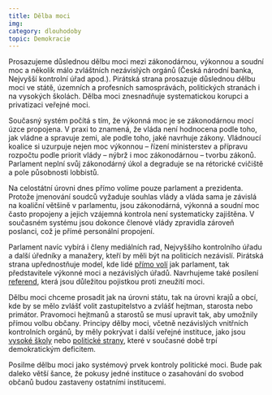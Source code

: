 ```yaml
---
title: Dělba moci
img:
category: dlouhodoby
topic: Demokracie
---
```


Prosazujeme důslednou dělbu moci mezi zákonodárnou, výkonnou a soudní moc a několik málo zvláštních nezávislých orgánů (Česká národní banka, Nejvyšší kontrolní úřad apod.). Pirátská strana prosazuje důslednou dělbu moci ve státě, územních a profesních samosprávách, politických stranách i na vysokých školách. Dělba moci znesnadňuje systematickou korupci a privatizaci veřejné moci.

Současný systém počítá s tím, že výkonná moc je se zákonodárnou mocí úzce propojena. V praxi to znamená, že vláda není hodnocena podle toho, jak vládne a spravuje zemi, ale podle toho, jaké navrhuje zákony. Vládnoucí koalice si uzurpuje nejen moc výkonnou – řízení ministerstev a přípravu rozpočtu podle priorit vlády – nýbrž i moc zákonodárnou – tvorbu zákonů. Parlament neplní svůj zákonodárný úkol a degraduje se na rétorické cvičiště a pole působnosti lobbistů.

Na celostátní úrovni dnes přímo volíme pouze parlament a prezidenta. Protože jmenování soudců vyžaduje souhlas vlády a vláda sama je závislá na koaliční většině v parlamentu, jsou zákonodárná, výkonná a soudní moc často propojeny a jejich vzájemná kontrola není systematicky zajištěna. V současném systému jsou dokonce členové vlády zpravidla zároveň poslanci, což je přímé personální propojení.

Parlament navíc vybírá i členy mediálních rad, Nejvyššího kontrolního úřadu a další úředníky a manažery, kteří by měli být na politicích nezávislí. Pirátská strana upřednostňuje model, kde lidé [přímo volí][prima-demokracie] jak parlament, tak představitele výkonné moci a nezávislých úřadů. Navrhujeme také posílení [referend][prima-demokracie], která jsou důležitou pojistkou proti zneužití moci.

Dělbu moci chceme prosadit jak na úrovni státu, tak na úrovni krajů a obcí, kde by se mělo zvlášť volit zastupitelstvo a zvlášť hejtman, starosta nebo primátor. Pravomoci hejtmanů a starostů se musí upravit tak, aby umožnily přímou volbu občany. Principy dělby moci, včetně nezávislých vnitřních kontrolních orgánů, by měly pokrývat i další veřejné instituce, jako jsou [vysoké školy][vzdelani] nebo [politické strany][politicke-strany], které v současné době trpí demokratickým deficitem.

Posilme dělbu moci jako systémový prvek kontroly politické moci. Bude pak daleko větší šance, že pokusy jedné instituce o zasahování do svobod občanů budou zastaveny ostatními institucemi.

[prima-demokracie]: https://www.pirati.cz/program/dlouhodoby/prima_demokracie
[vzdelani]: https://www.pirati.cz/program/dlouhodoby/vzdelani
[politicke-strany]: https://www.pirati.cz/program/dlouhodoby/politicke_strany
